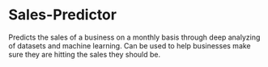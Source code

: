 # Sales-Predictor
Predicts the sales of a business on a monthly basis through deep analyzing of datasets and machine learning. Can be used to help businesses make sure they are hitting the sales they should be.
